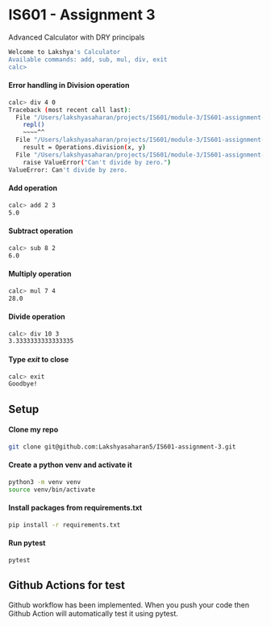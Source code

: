 # IS601 - Assignment 3

Advanced Calculator with DRY principals

```bash
Welcome to Lakshya's Calculator
Available commands: add, sub, mul, div, exit
calc> 
```

#### Error handling in Division operation
```bash
calc> div 4 0
Traceback (most recent call last):
  File "/Users/lakshyasaharan/projects/IS601/module-3/IS601-assignment-3/main.py", line 8, in <module>
    repl()
    ~~~~^^
  File "/Users/lakshyasaharan/projects/IS601/module-3/IS601-assignment-3/calculator/repl.py", line 42, in repl
    result = Operations.division(x, y)
  File "/Users/lakshyasaharan/projects/IS601/module-3/IS601-assignment-3/calculator/operations.py", line 31, in division
    raise ValueError("Can't divide by zero.")
ValueError: Can't divide by zero.
```

#### Add operation
```bash
calc> add 2 3
5.0
```
#### Subtract operation
```bash
calc> sub 8 2
6.0
```

#### Multiply operation
```bash
calc> mul 7 4
28.0
```

#### Divide operation
```bash
calc> div 10 3
3.3333333333333335
```

#### Type *exit* to close
```bash
calc> exit
Goodbye!
```

## Setup

#### Clone my repo

```bash
git clone git@github.com:Lakshyasaharan5/IS601-assignment-3.git
```

#### Create a python venv and activate it

```bash
python3 -m venv venv
source venv/bin/activate
```

#### Install packages from requirements.txt

```bash
pip install -r requirements.txt
```

#### Run pytest

```bash
pytest
```

## Github Actions for test

Github workflow has been implemented. When you push your code then Github Action will automatically test it using pytest.
